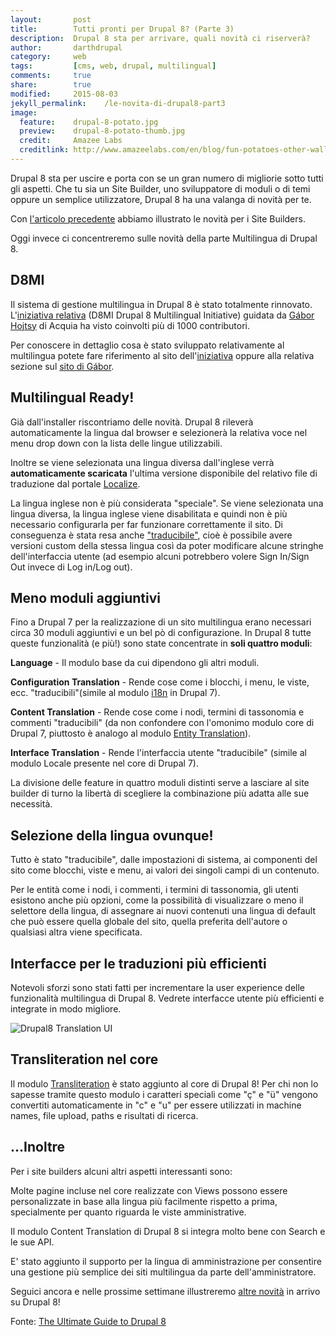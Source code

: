 ```yaml
---
layout:       post
title:        Tutti pronti per Drupal 8? (Parte 3)
description:  Drupal 8 sta per arrivare, quali novità ci riserverà?
author:       darthdrupal
category:     web
tags:         [cms, web, drupal, multilingual]
comments:     true
share:        true
modified:     2015-08-03
jekyll_permalink:    /le-novita-di-drupal8-part3
image:
  feature:    drupal-8-potato.jpg
  preview:    drupal-8-potato-thumb.jpg
  credit:     Amazee Labs
  creditlink: http://www.amazeelabs.com/en/blog/fun-potatoes-other-wallpapers
---
```


Drupal 8 sta per uscire e porta con se un gran numero di migliorie sotto tutti gli aspetti. Che tu sia un Site Builder, uno sviluppatore di moduli o di temi oppure un semplice utilizzatore, Drupal 8 ha una valanga di novità per te.

Con [l'articolo precedente](/news/le-novita-di-drupal8-part2) abbiamo illustrato le novità per i Site Builders.

Oggi invece ci concentreremo sulle novità della parte Multilingua di Drupal 8.

## D8MI

Il sistema di gestione multilingua in Drupal 8 è stato totalmente rinnovato. L'[iniziativa relativa](http://www.drupal8multilingual.org/) (D8MI Drupal 8 Multilingual Initiative) guidata da [Gábor Hojtsy](https://www.acquia.com/about-us/team/g-bor-hojtsy) di Acquia ha visto coinvolti più di 1000 contributori.

Per conoscere in dettaglio cosa è stato sviluppato relativamente al multilingua potete fare riferimento al sito dell'[iniziativa](http://www.drupal8multilingual.org/) oppure alla relativa sezione sul [sito di Gábor](http://hojtsy.hu/multilingual-drupal8).

## Multilingual Ready!

Già dall'installer riscontriamo delle novità. Drupal 8 rileverà automaticamente la lingua dal browser e selezionerà la relativa voce nel menu drop down con la lista delle lingue utilizzabili.

Inoltre se viene selezionata una lingua diversa dall'inglese verrà **automaticamente scaricata** l'ultima versione disponibile del relativo file di traduzione dal portale [Localize](https://localize.drupal.org).

La lingua inglese non è più considerata "speciale". Se viene selezionata una lingua diversa, la lingua inglese viene disabilitata e quindi non è più necessario configurarla per far funzionare correttamente il sito. Di conseguenza è stata resa anche ["traducibile"](http://hojtsy.hu/blog/2013-aug-20/drupal-8-multilingual-tidbits-12-english-can-now-be-translated), cioè è possibile avere versioni custom della stessa lingua così da poter modificare alcune stringhe dell'interfaccia utente (ad esempio alcuni potrebbero volere Sign In/Sign Out invece di Log in/Log out).

## Meno moduli aggiuntivi

Fino a Drupal 7 per la realizzazione di un sito multilingua erano necessari circa 30 moduli aggiuntivi e un bel pò di configurazione. In Drupal 8 tutte queste funzionalità (e più!) sono state concentrate in **soli quattro moduli**:

**Language** - Il modulo base da cui dipendono gli altri moduli.

**Configuration Translation** - Rende cose come i blocchi, i menu, le viste, ecc. "traducibili"(simile al modulo [i18n](http://drupal.org/project/i18n) in Drupal 7).

**Content Translation** - Rende cose come i nodi, termini di tassonomia e commenti "traducibili" (da non confondere con l'omonimo modulo core di Drupal 7, piuttosto è analogo al modulo [Entity Translation](https://drupal.org/project/entity_translation)).

**Interface Translation** - Rende l'interfaccia utente "traducibile" (simile al modulo Locale presente nel core di Drupal 7).

La divisione delle feature in quattro moduli distinti serve a lasciare al site builder di turno la libertà di scegliere la combinazione più adatta alle sue necessità.

## Selezione della lingua ovunque!

Tutto è stato "traducibile", dalle impostazioni di sistema, ai componenti del sito come blocchi, viste e menu, ai valori dei singoli campi di un contenuto.

Per le entità come i nodi, i commenti, i termini di tassonomia, gli utenti esistono anche più opzioni, come la possibilità di visualizzare o meno il selettore della lingua, di assegnare ai nuovi contenuti una lingua di default che può essere quella globale del sito, quella preferita dell'autore o qualsiasi altra viene specificata.

## Interfacce per le traduzioni più efficienti

Notevoli sforzi sono stati fatti per incrementare la user experience delle funzionalità multilingua di Drupal 8. Vedrete interfacce utente più efficienti e integrate in modo migliore.

![Drupal8 Translation UI](/images/drupal8translationform.jpg)

## Transliteration nel core

Il modulo [Transliteration](https://drupal.org/project/transliteration) è stato aggiunto al core di Drupal 8! Per chi non lo sapesse tramite questo modulo i caratteri speciali come "ç" e "ü" vengono convertiti automaticamente in "c" e "u" per essere utilizzati in machine names, file upload, paths e risultati di ricerca.

## ...Inoltre

Per i site builders alcuni altri aspetti interessanti sono:

Molte pagine incluse nel core realizzate con Views possono essere personalizzate in base alla lingua più facilmente rispetto a prima, specialmente per quanto riguarda le viste amministrative.

Il modulo Content Translation di Drupal 8 si integra molto bene con Search e le sue API.

E' stato aggiunto il supporto per la lingua di amministrazione per consentire una gestione più semplice dei siti multilingua da parte dell'amministratore.

Seguici ancora e nelle prossime settimane illustreremo [altre novità](/news/le-novita-di-drupal8-part4) in arrivo su Drupal 8!

Fonte: [The Ultimate Guide to Drupal 8](https://www.acquia.com/resources/ebooks/ultimate-guide-drupal-8)